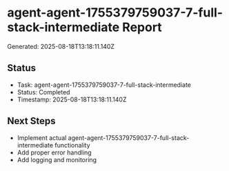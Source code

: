 # agent-agent-1755379759037-7-full-stack-intermediate Report

Generated: 2025-08-18T13:18:11.140Z

## Status
- Task: agent-agent-1755379759037-7-full-stack-intermediate
- Status: Completed
- Timestamp: 2025-08-18T13:18:11.140Z

## Next Steps
- Implement actual agent-agent-1755379759037-7-full-stack-intermediate functionality
- Add proper error handling
- Add logging and monitoring
